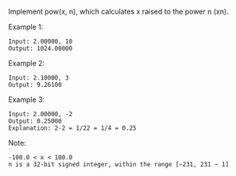 Implement pow(x, n), which calculates x raised to the power n (xn).

Example 1:
```
Input: 2.00000, 10
Output: 1024.00000
```
Example 2:
```
Input: 2.10000, 3
Output: 9.26100
```
Example 3:
```
Input: 2.00000, -2
Output: 0.25000
Explanation: 2-2 = 1/22 = 1/4 = 0.25
```
Note:
```
-100.0 < x < 100.0
n is a 32-bit signed integer, within the range [−231, 231 − 1]
```
